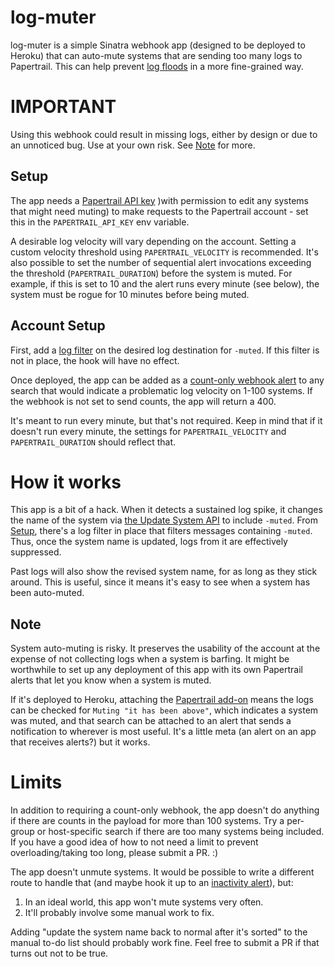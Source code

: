 # log-muter

log-muter is a simple Sinatra webhook app (designed to be deployed to Heroku) that can auto-mute systems that are sending too many logs to Papertrail. This can help prevent [log floods](https://help.papertrailapp.com/kb/how-it-works/log-rate-notifications/) in a more fine-grained way.

# IMPORTANT

Using this webhook could result in missing logs, either by design or due to an unnoticed bug. Use at your own risk. See [Note](#note) for more.

## Setup

The app needs a [Papertrail API key](https://help.papertrailapp.com/kb/how-it-works/http-api/#authentication) )with permission to edit any systems that might need muting) to make requests to the Papertrail account - set this in the `PAPERTRAIL_API_KEY` env variable.

A desirable log velocity will vary depending on the account. Setting a custom velocity threshold using `PAPERTRAIL_VELOCITY` is recommended. It's also possible to set the number of sequential alert invocations exceeding the threshold (`PAPERTRAIL_DURATION`) before the system is muted. For example, if this is set to 10 and the alert runs every minute (see below), the system must be rogue for 10 minutes before being muted.

## Account Setup

First, add a [log filter](https://help.papertrailapp.com/kb/how-it-works/log-filtering/) on the desired log destination for `-muted`. If this filter is not in place, the hook will have no effect.

Once deployed, the app can be added as a [count-only webhook alert](https://help.papertrailapp.com/kb/how-it-works/web-hooks/#count-only-webhooks) to any search that would indicate a problematic log velocity on 1-100 systems. If the webhook is not set to send counts, the app will return a 400.

It's meant to run every minute, but that's not required. Keep in mind that if it doesn't run every minute, the settings for `PAPERTRAIL_VELOCITY` and `PAPERTRAIL_DURATION` should reflect that. 

# How it works

This app is a bit of a hack. When it detects a sustained log spike, it changes the name of the system via [the Update System API](https://help.papertrailapp.com/kb/how-it-works/settings-api/#update-system) to include `-muted`. From [Setup](#setup), there's a log filter in place that filters messages containing `-muted`. Thus, once the system name is updated, logs from it are effectively suppressed. 

Past logs will also show the revised system name, for as long as they stick around. This is useful, since it means it's easy to see when a system has been auto-muted.

## Note

System auto-muting is risky. It preserves the usability of the account at the expense of not collecting logs when a system is barfing. It might be worthwhile to set up any deployment of this app with its own Papertrail alerts that let you know when a system is muted. 

If it's deployed to Heroku, attaching the [Papertrail add-on](https://elements.heroku.com/addons/papertrail) means the logs can be checked for `Muting "it has been above"`, which indicates a system was muted, and that search can be attached to an alert that sends a notification to wherever is most useful. It's a little meta (an alert on an app that receives alerts?) but it works.

# Limits

In addition to requiring a count-only webhook, the app doesn't do anything if there are counts in the payload for more than 100 systems. Try a per-group or host-specific search if there are too many systems being included. If you have a good idea of how to not need a limit to prevent overloading/taking too long, please submit a PR. :)

The app doesn't unmute systems. It would be possible to write a different route to handle that (and maybe hook it up to an [inactivity alert](https://help.papertrailapp.com/kb/how-it-works/alerts/#inactivity-alerts)), but: 

1. In an ideal world, this app won't mute systems very often.
2. It'll probably involve some manual work to fix. 

Adding "update the system name back to normal after it's sorted" to the manual to-do list should probably work fine. Feel free to submit a PR if that turns out not to be true.
